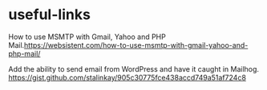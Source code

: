 # useful-links

How to use MSMTP with Gmail, Yahoo and PHP Mail.https://websistent.com/how-to-use-msmtp-with-gmail-yahoo-and-php-mail/

Add the ability to send email from WordPress and have it caught in Mailhog.
https://gist.github.com/stalinkay/905c30775fce438accd749a51af724c8

